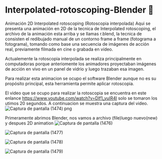 # Interpolated-rotoscoping-Blender :disguised_face:
Animación 2D Interpolated rotoscoping (Rotoscopia interpolada)
Aqui se presenta una animación en 2D de la tecnica de Interpolated rotoscoping, el archivo de la animación esta arriba y se llamas r.blend, la tecnica de consisten el redibujado manual de un contorno frame a frame (fotograma a fotograma), tomando como base una secuencia de imágenes de acción real, previamente filmada en cine o grabada en vídeo. 

Actualemente la rotoscopia interpolada se realiza principalmente en computadoras porque anteriomente los animadores proyectaban imágenes de acción en vivo en un panel de vidrio y luego trazaban esa imagen. 

Para realizar esta animacion se ocupo el software Blender aunque no es su propósito principal, esta herramienta permite aplicar rotoscopia.


El video que se ocupo para realizar la rotoscopia se encuentra en este enlance https://www.youtube.com/watch?v=Dlf1_vuIR4I solo se tomaron los utimos 20 segundos.
A continuacion se muestra una captura del video.
![Captura de pantalla (1474) png](https://user-images.githubusercontent.com/71051834/144941890-a5092df3-6345-4bc1-84a2-07a384e1829b.jpg)

Primeramente abrimos Blender, nos vamos a archivo (file)luego nuevo(new) y despues 2D animation
![Captura de pantalla (1476)](https://user-images.githubusercontent.com/71051834/144946250-87d7d7b8-8d63-4ecd-83be-2a4170f18533.png)

![Captura de pantalla (1477)](https://user-images.githubusercontent.com/71051834/144947121-a3e897f8-8dd5-4d9b-b546-71b3314da82e.png)

![Captura de pantalla (1478)](https://user-images.githubusercontent.com/71051834/144947183-8d2ed4aa-b9a6-4e95-8b15-427c62469f09.png)

![Captura de pantalla (1479)](https://user-images.githubusercontent.com/71051834/144947242-f5b0440d-f9fc-42bc-a6a5-27f4f18c8214.png)




